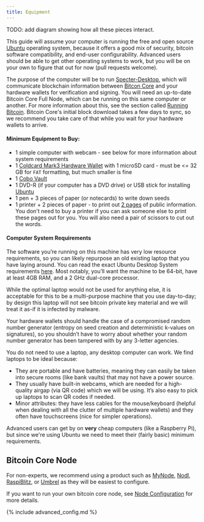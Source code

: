 ```yaml
---
title: Equipment
---
```


TODO: add diagram showing how all these pieces interact.

This guide will assume your computer is running the free and open source [Ubuntu](https://ubuntu.com/) operating system, because it offers a good mix of security, bitcoin software compatibility, and end-user configurability.
Advanced users should be able to get other operating systems to work, but you will be on your own to figure that out for now (pull requests welcome).

The purpose of the computer will be to run [Specter-Desktop](https://github.com/cryptoadvance/specter-desktop), which will communicate blockchain information between [Bitcon Core](https://bitcoin.org/en/full-node) and your hardware wallets for verification and signing.
You will need an up-to-date Bitcoin Core Full Node, which can be running on this same computer or another.
For more information about this, see the section called [Running Bitcoin](/running-bitcoin).
Bitcoin Core's initial block download takes a few days to sync, so we recommend you take care of that while you wait for your hardware wallets to arrive.

#### Minimum Equipment to Buy:
* 1 simple computer with webcam - see below for more information about system requirements
* 1 [Coldcard Mark3 Hardware Wallet](https://coldcardwallet.com/) with 1 microSD card - must be <= 32 GB for `FAT` formatting, but much smaller is fine
* 1 [Cobo Vault](https://cobo.com/hardware-wallet/cobo-vault)
* 1 DVD-R (if your computer has a DVD drive) or USB stick for installing [Ubuntu](https://ubuntu.com/)
* 1 pen + 3 pieces of paper (or notecards) to write down seeds
* 1 printer + 2 pieces of paper - to print out [2 pages](setup-wallets/paper#generate-seed) of public information. You don't need to buy a printer if you can ask someone else to print these pages out for you. You will also need a pair of scissors to cut out the words.

#### Computer System Requirements
The software you’re running on this machine has very low resource requirements, so you can likely repurpose an old existing laptop that you have laying around.
You can read the exact Ubuntu Desktop System requirements [here](https://help.ubuntu.com/community/Installation/SystemRequirements).
Most notably, you’ll want the machine to be 64-bit, have at least 4GB RAM, and a 2 GHz dual-core processor.

While the optimal laptop would not be used for anything else, it is acceptable for this to be a multi-purpose machine that you use day-to-day; by design this laptop will not see bitcoin private key material and we will treat it as-if it is infected by malware.

Your hardware wallets should handle the case of a compromised random number generator (entropy on seed creation and deterministic k-values on signatures), so you shouldn’t have to worry about whether your random number generator has been tampered with by any 3-letter agencies.

You do not need to use a laptop, any desktop computer can work. We find laptops to be ideal because:
* They are portable and have batteries, meaning they can easily be taken into secure rooms (like bank vaults) that may not have a power source.
* They usually have built-in webcams, which are needed for a high-quality airgap (via QR code) which we will be using. It’s also easy to pick up laptops to scan QR codes if needed.
* Minor attributes: they have less cables for the mouse/keyboard (helpful when dealing with all the clutter of multiple hardware wallets) and they often have touchscreens (nice for simpler operations).

Advanced users can get by on **very** cheap computers (like a Raspberry Pi), but since we're using Ubuntu we need to meet their (fairly basic) minimum requirements.

## Bitcoin Core Node
For non-experts, we recommend using a product such as [MyNode](https://mynodebtc.com/), [Nodl](https://www.nodl.it/), [RaspiBlitz](https://shop.fulmo.org/raspiblitz/), or [Umbrel](https://getumbrel.com/) as they will be easiest to configure.

If you want to run your own bitcoin core node, see [Node Configuration](node-config) for more details.

{% include advanced_config.md %}
